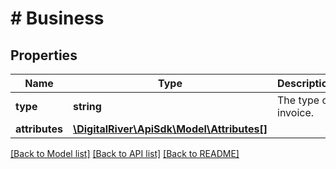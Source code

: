 # # Business

## Properties

Name | Type | Description | Notes
------------ | ------------- | ------------- | -------------
**type** | **string** | The type of invoice. | [optional] 
**attributes** | [**\DigitalRiver\ApiSdk\Model\Attributes[]**](Attributes.md) |  | [optional] 

[[Back to Model list]](../../README.md#documentation-for-models) [[Back to API list]](../../README.md#documentation-for-api-endpoints) [[Back to README]](../../README.md)


